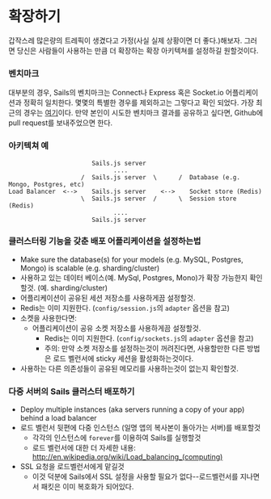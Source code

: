 # 확장하기

갑작스레 많은량의 트레픽이 생겼다고 가정(사실 실제 상황이면 더 좋다.)해보자.
그러면 당신은 사람들이 사용하는 만큼 더 확장하는 확장 아키텍쳐를 설정하길 원할것이다.

### 벤치마크

대부분의 경우, Sails의 벤치마크는 Connect나 Express 혹은 Socket.io 어플리케이션과 정확히 일치한다. 몇몇의 특별한 경우를 제외하고는 그렇다고 확인 되었다. 가장 최근의 경우는 [여기](http://serdardogruyol.com/?p=111)이다. 만약 본인이 시도한 벤치마크 결과를 
공유하고 싶다면, Github에 pull request를 보내주었으면 한다.

### 아키텍쳐 예

```
                       Sails.js server
                             ....                 
                    /  Sails.js server  \      /  Database (e.g. Mongo, Postgres, etc)
Load Balancer  <-->    Sails.js server    <-->    Socket store (Redis)
                    \  Sails.js server  /      \  Session store (Redis)
                             ....                 
                       Sails.js server
```


### 클러스터링 기능을 갖춘 배포 어플리케이션을 설정하는법


+ Make sure the database(s) for your models (e.g. MySQL, Postgres, Mongo) is scalable (e.g. sharding/cluster) 
+ 사용하고 있는 데이터 베이스(예. MySql, Postgres, Mono)가 확장 가능한지 확인할것. (예. sharding/cluster)
+ 어플리케이션이 공유된 세션 저장소를 사용하게끔 설정할것.
+ Redis는 이미 지원한다. (`config/session.js`의 `adapter` 옵션을 참고)
+ 소켓을 사용한다면:
  + 어플리케이션이 공유 소켓 저장소를 사용하게끔 설정할것.
    + Redis는 이미 지원한다. (`config/sockets.js`의 `adapter` 옵션을 참고)
    + 주의: 만약 소켓 저장소를 설정하는것이 꺼려진다면, 사용할만한 다른 방법은 로드 벨런서에 sticky 세션을 활성화하는것이다.
+ 사용하는 다른 의존성들이 공유된 메모리를 사용하는것이 없는지 확인할것.

### 다중 서버의 Sails 클러스터 배포하기

+ Deploy multiple instances (aka servers running a copy of your app) behind a load balancer
+ 로드 벨런서 뒷편에 다중 인스턴스 (일명 앱의 복사본이 돌아가는 서버)를 배포할것
  + 각각의 인스턴스에 `forever`를 이용하여 Sails를 실행할것
  + 로드 벨런서에 대한 더 자세한 내용: http://en.wikipedia.org/wiki/Load_balancing_(computing)
+ SSL 요청을 로드벨런서에게 맡길것
  + 이것 덕분에 Sails에서 SSL 설정을 사용할 필요가 없다--로드벨런서를 지나면서 패킷은 이미 복호화가 되어있다.

<docmeta name="uniqueID" value="Scaling291270">
<docmeta name="displayName" value="Scaling">
